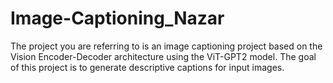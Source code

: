 # Image-Captioning_Nazar
 The project you are referring to is an image captioning project based on the Vision Encoder-Decoder architecture using the ViT-GPT2 model. The goal of this project is to generate descriptive captions for input images.
